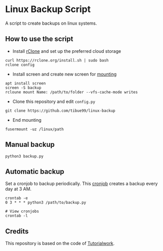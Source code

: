 # Linux Backup Script

A script to create backups on linux systems.

## How to use the script

- Install [rClone](https://rclone.org/downloads/) and set up the preferred cloud storage
```shell
curl https://rclone.org/install.sh | sudo bash
rclone config
```
- Install screen and create new screen for [mounting](https://rclone.org/commands/rclone_mount/)
```shell
apt install screen
screen -S backup
rcloune mount Name: /path/to/folder --vfs-cache-mode writes
```
- Clone this repository and edit `config.py`
```shell
git clone https://github.com/tibue99/linux-backup
```
- End mounting
```shell
fusermount -uz /linux/path
```

## Manual backup
```shell
python3 backup.py
```

## Automatic backup
Set a cronjob to backup periodically. This [cronjob](https://crontab.guru/#0_3_*_*_*) creates a backup every day at 3 AM.
```shell
crontab -e
0 3 * * * python3 /path/to/backup.py

# View cronjobs
crontab -l
```

## Credits

This repository is based on the code of [Tutorialwork](https://github.com/Tutorialwork/Linux-Backup-Script).